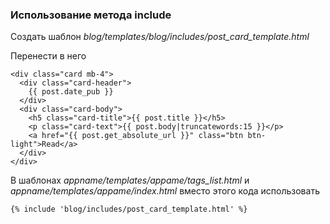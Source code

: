### Использование метода include

Создать шаблон _blog/templates/blog/includes/post_card_template.html_

Перенести в него
```
<div class="card mb-4">
  <div class="card-header">
    {{ post.date_pub }}
  </div>
  <div class="card-body">
    <h5 class="card-title">{{ post.title }}</h5>
    <p class="card-text">{{ post.body|truncatewords:15 }}</p>
    <a href="{{ post.get_absolute_url }}" class="btn btn-light">Read</a>
  </div>
</div>
```
В шаблонах _appname/templates/appame/tags_list.html_ и _appname/templates/appame/index.html_ вместо этого кода использовать
```
{% include 'blog/includes/post_card_template.html' %}
```
